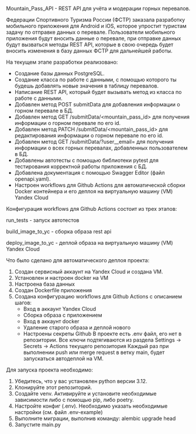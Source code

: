 ﻿Mountain_Pass_API - REST API для учёта и модерации горных перевалов.

Федерации Спортивного Туризма России (ФСТР) заказала разработку мобильного приложения для Android и iOS, которое упростит туристам задачу по отправке данных о перевале.
Пользователи мобильного приложения будут вносить данные о перевале, при отправке данных будут вызваться методы REST API, которые в свою очередь будет вносить изменения в базу данных ФСТР для дальнейшей работы.


На текущем этапе разработки реализовано:
- Создание базы данных PostgreSQL.
- Создание класса по работе с данными, с помощью которого ты будешь добавлять новые значения в таблицу перевалов.
- Написание REST API, который будет вызывать метод из класса по работе с данными.
- Добавлен метод POST submitData для добавления информации о горном перевале в БД.
- Добавлен метод GET /submitData/<mountain_pass_id> для получения информации о горном перевале по его id.
- Добавлен метод PATCH /submitData/<mountain_pass_id> для редактирования информации о горном перевале по его id.
- Добавлен метод GET /submitData/?user__email=<email> для получения информации о всех горных перевалах, добавленных пользователем <email> в БД.
- Добавлены автотесты с помощью библиотеки pytest для тестирования корректной работы приложения с БД.
- Добавлена документация с помощью Swagger Editor (файл openapi.yaml).
- Настроен workflows для Github Actions для автоматической сборки Docker контейнера и его деплоя на виртуальную машину (VM) Yandex Cloud


Конфигурация workflows для Github Actions состоит из трех этапов:

run_tests - запуск автотестов

build_image_to_yc - сборка образа rest api

deploy_image_to_yc - деплой образа на виртуальную машину (VM) Yandex Cloud


Что было сделано для автоматического деплоя проекта:

1. Создан сервисный аккаунт на Yandex Cloud и создана VM.
2. Установлен и настроен docker на VM
3. Настроена база данных
4. Создан Dockerfile приложения
5. Создана конфигурацию workflows для Github Actions с описанием шагов:
    - Вход в аккаунт Yandex Cloud
    - Сборка образа с приложением
    - Вход в аккаунт docker
    - Удаление старого образа и деплой нового
    - Настроены секреты Github
В проекте есть .env файл, его нет в репозитории. Все ключи подтягиваются из раздела Settings -> Secrets -> Actions текущего репозитория
Каждый раз при выполнении push или merge request в ветку main, будет запускаться автодеплой на VM.

Для запуска проекта необходимо:
1. Убедитесь, что у вас установлен python версии 3.12.
2. Клонируйте этот репозиторий.
3. Создайте venv. Активируйте и установите необходимые зависимости либо с помощью pip, либо poetry.
4. Настройте конфиг (.env). Необходимо указать необходимые настройки (см. файл .env-example)
5. Выполните миграции, выполнив команду: alembic upgrade head
6. Запустите main.py
